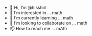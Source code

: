 - 👋 Hi, I’m @hisshirl
- 👀 I’m interested in ... math
- 🌱 I’m currently learning ... math
- 💞️ I’m looking to collaborate on ... math
- 📫 How to reach me ... mAth

<!---
hisshirl/hisshirl is a ✨ special ✨ repository because its `README.md` (this file) appears on your GitHub profile.
You can click the Preview link to take a look at your changes.
--->

